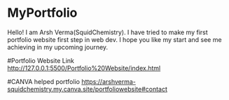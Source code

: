 # MyPortfolio
Hello! I am Arsh Verma(SquidChemistry). I have tried to make my first portfolio website first step in web dev. I hope you like my start and see me achieving in my upcoming journey.

#Portfolio Website Link 
http://127.0.0.1:5500/Portfolio%20Website/index.html

#CANVA helped portfolio
https://arshverma-squidchemistry.my.canva.site/portfoliowebsite#contact
